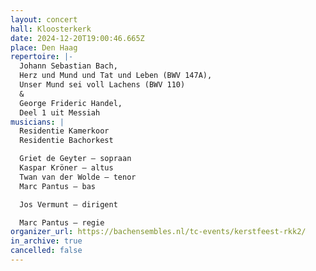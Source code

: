 ```yaml
---
layout: concert
hall: Kloosterkerk
date: 2024-12-20T19:00:46.665Z
place: Den Haag
repertoire: |-
  Johann Sebastian Bach,
  Herz und Mund und Tat und Leben (BWV 147A),
  Unser Mund sei voll Lachens (BWV 110)
  &
  George Frideric Handel,
  Deel 1 uit Messiah
musicians: |
  Residentie Kamerkoor
  Residentie Bachorkest

  Griet de Geyter – sopraan
  Kaspar Kröner – altus
  Twan van der Wolde – tenor
  Marc Pantus – bas

  Jos Vermunt – dirigent

  Marc Pantus – regie
organizer_url: https://bachensembles.nl/tc-events/kerstfeest-rkk2/
in_archive: true
cancelled: false
---
```

